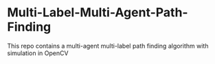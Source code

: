 # Multi-Label-Multi-Agent-Path-Finding
This repo contains a multi-agent multi-label path finding algorithm with simulation in OpenCV
